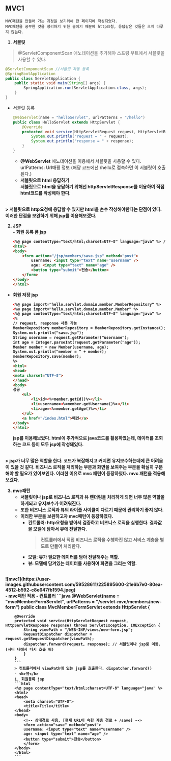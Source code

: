 ## MVC1     
`MVC패턴을 만들어 가는 과정을 보기위해 한 페이지에 작성되었다.`     
`MVC패턴을 공부한 것을 정리하기 위한 글이기 때문에 http요청, 응답같은 것들은 크게 다루지 않는다.`      

1. <b>서블릿</b>       
> @ServletComponentScan 애노테이션을 추가해야 스프링 부트에서 서블릿을 사용할 수 있다.      

```java
@ServletComponentScan //서블릿 자동 등록
@SpringBootApplication
public class ServletApplication {
    public static void main(String[] args) {
        SpringApplication.run(ServletApplication.class, args);
    }
}
```

- 서블릿 등록       

    ```java     
    @WebServlet(name = "helloServlet", urlPatterns = "/hello")
    public class HelloServlet extends HttpServlet {
        @Override
        protected void service(HttpServletRequest request, HttpServletResponse response) throws ServletException, IOException {
            System.out.println("request = " + request);
            System.out.println("response = " + response);
        }
    }
    ```         

    - <b>@WebServlet</b> 애노테이션을 이용해서 서블릿을 사용할 수 있다.      
    urlPatterns: Url매핑 정보 (해당 코드에선 /hello로 접속하면 이 서블릿이 호출된다.)     
    - <b>서블릿으로 html 응답하기<b>      
    서블릿으로 html을 응답하기 위해선 httpServletResponse를 이용하여 직접 html코드를 작성해야 한다.         
<br/>       
    > 서블릿으로 http요청에 응답할 수 있지만 html을 손수 작성해야한다는 단점이 있다.    
    이러한 단점을 보완하기 위해 jsp를 이용해보겠다.     

<br/>

2. <b>JSP</b>      
<b>- 회원 등록 폼 jsp</b>     
    ```html     
    <%@ page contentType="text/html;charset=UTF-8" language="java" %> // jsp 문서라는 뜻
    <html>
    <body>
        <form action="/jsp/members/save.jsp" method="post">
            username: <input type="text" name="username" />
            age: <input type="text" name="age" />
            <button type="submit">전송</button>
        </form>
    </body>
    </html>
    ```     
- 회원 저장 jsp     
    ```html     
    <%@ page import="hello.servlet.domain.member.MemberRepository" %>
    <%@ page import="hello.servlet.domain.member.Member" %>
    <%@ page contentType="text/html;charset=UTF-8" language="java" %>
    <%
    // request, response 사용 가능
    MemberRepository memberRepository = MemberRepository.getInstance();
    System.out.println("save.jsp");
    String username = request.getParameter("username");
    int age = Integer.parseInt(request.getParameter("age"));
    Member member = new Member(username, age);
    System.out.println("member = " + member);
    memberRepository.save(member);
    %>
    <html>
    <head>
    <meta charset="UTF-8">
    </head>
    <body>
    성공
        <ul>
            <li>id=<%=member.getId()%></li>
            <li>username=<%=member.getUsername()%></li>
            <li>age=<%=member.getAge()%></li>
        </ul>
        <a href="/index.html">메인</a>
    </body>
    </html>
    ```     
    jsp를 이용해보았다. html에 추가적으로 java코드를 활용하였는데, 데이터를 조회하는 코드 등이 모두 jsp에 작성돼있다.       
<br/>       
    >  jsp가 너무 많은 역할을 한다. 코드가 복잡해지고 커지면 유지보수하는데에 큰 어려움이 있을 것 같다. 비즈니스 로직을 처리하는 부분과 화면을 보여주는 부분을 확실히 구분해야 할 필요가 있어보인다.    
    이러한 이유로 mvc 패턴이 등장하였다. mvc 패턴을 적용해 보겠다.    



3. <b>mvc패턴</b>             
    - 서블릿이나 jsp로 비즈니스 로직과 뷰 렌더링을 처리하게 되면 너무 많은 역할을 하게되고 유지보수가 어려워진다.       
    - <b>또한 비즈니스 로직과 뷰의 라이플 사이클이 다르기 때문에</b> 관리하기 좋지 않다.        
    - 이러한 부분을 보완하고자 mvc패턴이 등장하였다.    
        - 컨트롤러: http요청을 받아서 검증하고 비즈니스 로직을 실행한다. 결과값을 모델에 담아서 뷰에 전달한다.      
            > 컨트롤러에서 직접 비즈니스 로직을 수행하진 않고 서비스 계층을 별도로 만들어 처리한다.     
        - 모델: 뷰가 필요한 데이터를 담아 전달해주는 역할.      
        - 뷰: 모델에 담겨있는 데이터를 사용하여 화면을 그리는 역할.     
<br/>
    ![mvc1](https://user-images.githubusercontent.com/59528611/225895600-21e6b7e0-80ea-4512-b592-c8e647fb1594.jpeg)     
<br/>   
    - mvc패턴 적용     
        - <b>컨트롤러</b>      
        ```java     
        @WebServlet(name = "mvcMemberFormServlet", urlPatterns = "/servlet-mvc/members/new-form")
        public class MvcMemberFormServlet extends HttpServlet {

        @Override
        protected void service(HttpServletRequest request, HttpServletResponse response) throws ServletException, IOException {
            String viewPath = "/WEB-INF/views/new-form.jsp";
            RequestDispatcher dispatcher = request.getRequestDispatcher(viewPath);
            dispatcher.forward(request, response); // 서블릿이나 jsp로 이동.(서버 내에서 다시 호출 됨)
            }
        }
        ```     
        > 컨트롤러에서 viewPath에 있는 jsp를 호출한다. dispatcher.forward()      
        - <b>뷰</b>        
        1. 회원등록 jsp     
        ```html     
        <%@ page contentType="text/html;charset=UTF-8" language="java" %>
        <html>
        <head>
            <meta charset="UTF-8">
            <title>Title</title>
        </head>
        <body>
            <!-- 상대경로 사용, [현재 URL이 속한 계층 경로 + /save] -->
            <form action="save" method="post">
            username: <input type="text" name="username" />
            age: <input type="text" name="age" />
            <button type="submit">전송</button>
            </form>
        </body>
        </html>
        ```     